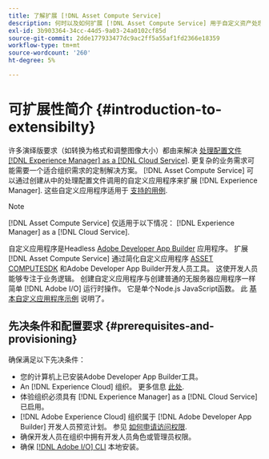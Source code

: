 ```yaml
---
title: 了解扩展 [!DNL Asset Compute Service]
description: 何时以及如何扩展 [!DNL Asset Compute Service] 用于自定义资产处理的功能。
exl-id: 3b903364-34cc-44d5-9a03-24a0102cf85d
source-git-commit: 2dde177933477dc9ac2ff5a55af1fd2366e18359
workflow-type: tm+mt
source-wordcount: '260'
ht-degree: 5%

---
```


# 可扩展性简介 {#introduction-to-extensibilty}

许多演绎版要求（如转换为格式和调整图像大小）都由来解决 [处理配置文件 [!DNL Experience Manager] as a [!DNL Cloud Service]](https://experienceleague.adobe.com/docs/experience-manager-cloud-service/assets/asset-microservices-overview.html). 更复杂的业务需求可能需要一个适合组织需求的定制解决方案。 [!DNL Asset Compute Service] 可以通过创建从中的处理配置文件调用的自定义应用程序来扩展 [!DNL Experience Manager]. 这些自定义应用程序适用于 [支持的用例](https://experienceleague.adobe.com/docs/experience-manager-cloud-service/assets/manage/asset-microservices-configure-and-use.html).

>[!NOTE]
>
>[!DNL Asset Compute Service] 仅适用于以下情况： [!DNL Experience Manager] as a [!DNL Cloud Service].

自定义应用程序是Headless [Adobe Developer App Builder](https://github.com/AdobeDocs/app-builder) 应用程序。 扩展 [!DNL Asset Compute Service] 通过简化自定义应用程序 [ASSET COMPUTESDK](https://github.com/adobe/asset-compute-sdk) 和Adobe Developer App Builder开发人员工具。 这使开发人员能够专注于业务逻辑。 创建自定义应用程序与创建普通的无服务器应用程序一样简单 [!DNL Adobe I/O] 运行时操作。 它是单个Node.js JavaScript函数。 此 [基本自定义应用程序示例](https://github.com/adobe/asset-compute-example-workers/blob/master/projects/worker-basic/worker-basic.js) 说明了。

## 先决条件和配置要求 {#prerequisites-and-provisioning}

确保满足以下先决条件：

* 您的计算机上已安装Adobe Developer App Builder工具。
* An [!DNL Experience Cloud] 组织。 更多信息 [此处](https://developer.adobe.com/app-builder/docs/getting_started/#acquire-access-and-credentials).
* 体验组织必须具有 [!DNL Experience Manager] as a [!DNL Cloud Service] 已启用。
* [!DNL Adobe Experience Cloud] 组织属于 [!DNL Adobe Developer App Builder] 开发人员预览计划。 参见 [如何申请访问权限](https://developer.adobe.com/app-builder/docs/overview/getting_access).
* 确保开发人员在组织中拥有开发人员角色或管理员权限。
* 确保 [[!DNL Adobe I/O] CLI](https://github.com/adobe/aio-cli) 本地安装。

<!-- TBD for later:

* What all accesses and licenses are required?
* What all permissions are required to create, debug, and deploy custom applications?
* How do developers get access and provision the required apps?
* What is repository management?
* Anything on security and data transfer?
* What about handling personal or sensitive information?
* Custom application SLA is dependent on SLAs of various services it depends on.
* Document how the devs can get to know the KPIs of their custom applications. The KPIs are dependent on the performance at Adobe's side, amongst other things.
-->
